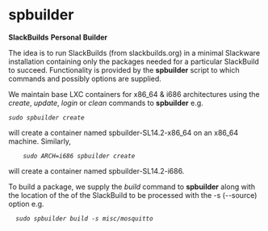 # spbuilder
**SlackBuilds** **Personal** **Builder**

The idea is to run SlackBuilds (from slackbuilds.org) in a minimal Slackware installation containing only the packages needed for a particular SlackBuild to succeed. Functionality is provided by the **spbuilder** script to which commands and possibly options are supplied.

We maintain base LXC containers for x86_64 & i686 architectures using the *create*, *update*, *login* or *clean* commands to **spbuilder** e.g.

*`sudo spbuilder create`*
  
will create a container named spbuilder-SL14.2-x86_64 on an x86_64 machine. Similarly,

*`    sudo ARCH=i686 spbuilder create`*

will create a container named spbuilder-SL14.2-i686.

To build a package, we supply the *build* command to **spbuilder** along with the location of the of the SlackBuild to be processed with the -s (--source) option e.g.

*`  sudo spbuilder build -s misc/mosquitto`*

  
